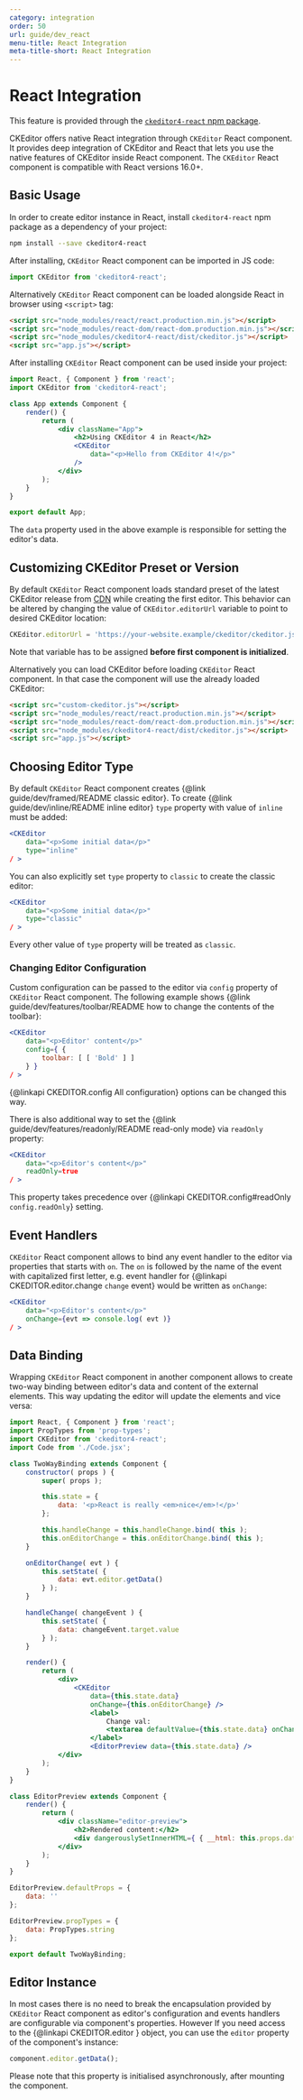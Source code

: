```yaml
---
category: integration
order: 50
url: guide/dev_react
menu-title: React Integration
meta-title-short: React Integration
---
```

<!--
Copyright (c) 2003-2018, CKSource - Frederico Knabben. All rights reserved.
For licensing, see LICENSE.md.
-->

# React Integration

<info-box info=""> This feature is provided through the <a href="https://www.npmjs.com/package/ckeditor4-react"><code>ckeditor4-react</code> npm package</a>.
</info-box>

CKEditor offers native React integration through `CKEditor` React component. It provides deep integration of CKEditor and React that lets you use the native features of CKEditor inside React component. The `CKEditor` React component is compatible with React versions 16.0+.

## Basic Usage

In order to create editor instance in React, install `ckeditor4-react` npm package as a dependency of your project:

```bash
npm install --save ckeditor4-react
```

After installing, `CKEditor` React component can be imported in JS code:

```javascript
import CKEditor from 'ckeditor4-react';
```

Alternatively `CKEditor` React component can be loaded alongside React in browser using `<script>` tag:

```html
<script src="node_modules/react/react.production.min.js"></script>
<script src="node_modules/react-dom/react-dom.production.min.js"></script>
<script src="node_modules/ckeditor4-react/dist/ckeditor.js"></script>
<script src="app.js"></script>
```

After installing `CKEditor` React component can be used inside your project:

```jsx
import React, { Component } from 'react';
import CKEditor from 'ckeditor4-react';

class App extends Component {
	render() {
		return (
			<div className="App">
				<h2>Using CKEditor 4 in React</h2>
				<CKEditor
					data="<p>Hello from CKEditor 4!</p>"
				/>
			</div>
		);
	}
}

export default App;
```

The `data` property used in the above example is responsible for setting the editor's data.

## Customizing CKEditor Preset or Version

By default `CKEditor` React component loads standard preset of the latest CKEditor release from <a href="https://cdn.ckeditor.com/">CDN</a> while creating the first editor. This behavior can be altered by changing the value of `CKEditor.editorUrl` variable to point to desired CKEditor location:

```javascript
CKEditor.editorUrl = 'https://your-website.example/ckeditor/ckeditor.js';
```

Note that variable has to be assigned **before first component is initialized**.

Alternatively you can load CKEditor before loading `CKEditor` React component. In that case the component will use the already loaded CKEditor:

```html
<script src="custom-ckeditor.js"></script>
<script src="node_modules/react/react.production.min.js"></script>
<script src="node_modules/react-dom/react-dom.production.min.js"></script>
<script src="node_modules/ckeditor4-react/dist/ckeditor.js"></script>
<script src="app.js"></script>
```

## Choosing Editor Type

By default `CKEditor` React component creates {@link guide/dev/framed/README classic editor}. To create {@link guide/dev/inline/README inline editor} `type` property with value of `inline` must be added:

```jsx
<CKEditor
	data="<p>Some initial data</p>"
	type="inline"
/ >
```

You can also explicitly set `type` property to `classic` to create the classic editor:

```jsx
<CKEditor
	data="<p>Some initial data</p>"
	type="classic"
/ >
```

Every other value of `type` property will be treated as `classic`.

### Changing Editor Configuration

Custom configuration can be passed to the editor via `config` property of `CKEditor` React component. The following example shows {@link guide/dev/features/toolbar/README how to change the contents of the toolbar}:

```jsx
<CKEditor
	data="<p>Editor' content</p>"
	config={ {
		toolbar: [ [ 'Bold' ] ]
	} }
/ >
```

{@linkapi CKEDITOR.config All configuration} options can be changed this way.

There is also additional way to set the {@link guide/dev/features/readonly/README read-only mode} via `readOnly` property:

```jsx
<CKEditor
	data="<p>Editor's content</p>"
	readOnly=true
/ >
```

This property takes precedence over {@linkapi CKEDITOR.config#readOnly `config.readOnly`} setting.

## Event Handlers

`CKEditor` React component allows to bind any event handler to the editor via properties that starts with `on`. The `on` is followed by the name of the event with capitalized first letter, e.g. event handler for {@linkapi CKEDITOR.editor.change `change` event} would be written as `onChange`:

```jsx
<CKEditor
	data="<p>Editor's content</p>"
	onChange={evt => console.log( evt )}
/ >
```

## Data Binding

Wrapping `CKEditor` React component in another component allows to create two-way binding between editor's data and content of the external elements. This way updating the editor will update the elements and vice versa:

```jsx
import React, { Component } from 'react';
import PropTypes from 'prop-types';
import CKEditor from 'ckeditor4-react';
import Code from './Code.jsx';

class TwoWayBinding extends Component {
	constructor( props ) {
		super( props );

		this.state = {
			data: '<p>React is really <em>nice</em>!</p>'
		};

		this.handleChange = this.handleChange.bind( this );
		this.onEditorChange = this.onEditorChange.bind( this );
	}

	onEditorChange( evt ) {
		this.setState( {
			data: evt.editor.getData()
		} );
	}

	handleChange( changeEvent ) {
		this.setState( {
			data: changeEvent.target.value
		} );
	}

	render() {
		return (
			<div>
				<CKEditor
					data={this.state.data}
					onChange={this.onEditorChange} />
					<label>
						Change val:
						<textarea defaultValue={this.state.data} onChange={this.handleChange} />
					</label>
					<EditorPreview data={this.state.data} />
			</div>
		);
	}
}

class EditorPreview extends Component {
	render() {
		return (
			<div className="editor-preview">
				<h2>Rendered content:</h2>
				<div dangerouslySetInnerHTML={ { __html: this.props.data } }></div>
			</div>
		);
	}
}

EditorPreview.defaultProps = {
	data: ''
};

EditorPreview.propTypes = {
	data: PropTypes.string
};

export default TwoWayBinding;
```
## Editor Instance

In most cases there is no need to break the encapsulation provided by `CKEditor` React component as editor's configuration and events handlers are configurable via component's properties. However If you need access to the {@linkapi CKEDITOR.editor } object, you can use the `editor` property of the component's instance:

```javascript
component.editor.getData();
```

Please note that this property is initialised asynchronously, after mounting the component.
